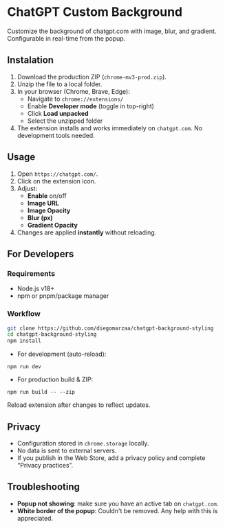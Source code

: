 # ChatGPT Custom Background

Customize the background of chatgpt.com with image, blur, and gradient. Configurable in real-time from the popup.

## Instalation

1. Download the production ZIP (`chrome-mv3-prod.zip`).
2. Unzip the file to a local folder.
3. In your browser (Chrome, Brave, Edge):
   - Navigate to `chrome://extensions/`
   - Enable **Developer mode** (toggle in top-right)
   - Click **Load unpacked**
   - Select the unzipped folder
4. The extension installs and works immediately on `chatgpt.com`. No development tools needed.

## Usage

1. Open `https://chatgpt.com/`.
2. Click on the extension icon.
3. Adjust:
	- **Enable** on/off
	- **Image URL**
	- **Image Opacity**
	- **Blur (px)**
	- **Gradient Opacity**
4. Changes are applied **instantly** without reloading.

## For Developers

### Requirements

- Node.js v18+  
- npm or pnpm/package manager

### Workflow

```bash
git clone https://github.com/diegomarzaa/chatgpt-background-styling
cd chatgpt-background-styling
npm install
```

- For development (auto-reload):
```
npm run dev
```

- For production build & ZIP:
```
npm run build -- --zip
```

Reload extension after changes to reflect updates.

## Privacy

- Configuration stored in `chrome.storage` locally.
- No data is sent to external servers.
- If you publish in the Web Store, add a privacy policy and complete “Privacy practices”.

## Troubleshooting

- **Popup not showing**: make sure you have an active tab on `chatgpt.com`.
- **White border of the popup**: Couldn't be removed. Any help with this is appreciated.